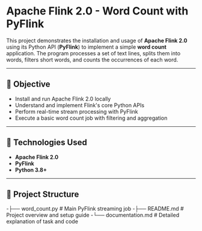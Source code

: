 # Apache Flink 2.0 - Word Count with PyFlink

This project demonstrates the installation and usage of **Apache Flink 2.0** using its Python API (**PyFlink**) to implement a simple **word count** application. The program processes a set of text lines, splits them into words, filters short words, and counts the occurrences of each word.

---

## 📌 Objective

- Install and run Apache Flink 2.0 locally
- Understand and implement Flink's core Python APIs
- Perform real-time stream processing with PyFlink
- Execute a basic word count job with filtering and aggregation

---

## 🧰 Technologies Used

- **Apache Flink 2.0**
- **PyFlink**
- **Python 3.8+**

---

## 📁 Project Structure

-├── word_count.py         # Main PyFlink streaming job
-├── README.md             # Project overview and setup guide
-└── documentation.md      # Detailed explanation of task and code



